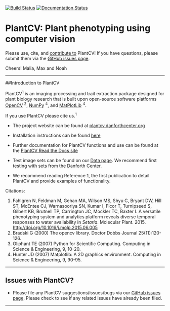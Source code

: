 [![Build Status](https://travis-ci.org/danforthcenter/plantcv.svg?branch=dev)](https://travis-ci.org/danforthcenter/plantcv)
[![Documentation Status](http://readthedocs.org/projects/plantcv/badge/?version=latest)](http://plantcv.readthedocs.io/en/latest/?badge=latest)

# PlantCV: Plant phenotyping using computer vision

Please use, cite, and [contribute to](https://github.com/danforthcenter/plantcv/blob/dev/CONTRIBUTING.md) PlantCV!
If you have questions,
please submit them via the
[GitHub issues page](https://github.com/danforthcenter/plantcv/issues).

Cheers!
Malia, Max and Noah



<!--
##Table of Contents:
1.  [Introduction to PlantCV](#introduction)
2.  [Issues with PlantCV](#issueswithplantcv)
-->

---
##<a id="introduction"></a>Introduction to PlantCV

PlantCV<sup>1</sup> is an imaging processing and trait extraction package designed for plant biology research
that is built upon open-source software platforms <a href="http://opencv.org/">OpenCV</a> <sup>2</sup>,
<a href="http://www.numpy.org/">NumPy</a> <sup>4</sup>, and <a href="http://matplotlib.org/">MatPlotLib</a> <sup>4</sup>.

If you use PlantCV please cite us.<sup>1</sup>

*  The project website can be found at [plantcv.danforthcenter.org](http://plantcv.danforthcenter.org)

*  Installation instructions can be found [here](http://plantcv.readthedocs.io/en/latest/installation/)

*  Further documentation for PlantCV functions and use can be found at the [PlantCV Read the Docs site](http://plantcv.readthedocs.io/)

*  Test image sets can be found on our [Data page](http://plantcv.danforthcenter.org/pages/data.html). We recommend first testing with sets from the Danforth Center.

*  We recommend reading Reference 1, the first publication to detail PlantCV and provide examples of functionality.

Citations:

  1. Fahlgren N, Feldman M, Gehan MA, Wilson MS, Shyu C, Bryant DW,
     Hill ST, McEntee CJ, Warnasooriya SN, Kumar I, Ficor T,
     Turnipseed S, Gilbert KB, Brutnell TP, Carrington JC, Mockler TC,
     Baxter I.
     A versatile phenotyping system and analytics platform reveals
     diverse temporal responses to water availability in *Setaria*.
     Molecular Plant. 2015.
     http://doi.org/10.1016/j.molp.2015.06.005
  2. Bradski G (2000) The opencv library. Doctor Dobbs Journal 25(11):120-126.
  3. Oliphant TE (2007) Python for Scientific Computing. Computing in Science & Engineering, 9, 10-20.
  4. Hunter JD (2007) Matplotlib: A 2D graphics environment. Computing in Science & Engineering, 9, 90-95.

___

## <a id="issueswithplantcv"></a>Issues with PlantCV?

  * Please file any PlantCV suggestions/issues/bugs via our [GitHub issues page](https://github.com/danforthcenter/plantcv/issues).
  Please check to see if any related issues have already been filed.

---

